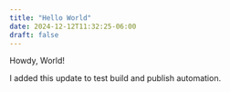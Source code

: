 ```yaml
---
title: "Hello World"
date: 2024-12-12T11:32:25-06:00
draft: false
---
```


Howdy, World!

I added this update to test build and publish automation.
